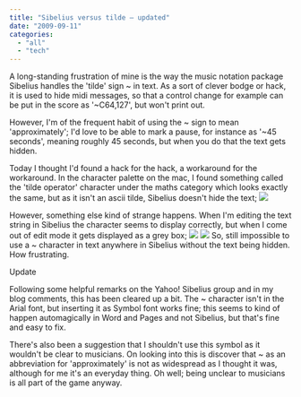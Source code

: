 ```yaml
---
title: "Sibelius versus tilde – updated"
date: "2009-09-11"
categories: 
  - "all"
  - "tech"
---
```


A long-standing frustration of mine is the way the music notation package Sibelius handles the 'tilde' sign ~ in text. As a sort of clever bodge or hack, it is used to hide midi messages, so that a control change for example can be put in the score as '~C64,127', but won't print out.

However, I'm of the frequent habit of using the ~ sign to mean 'approximately'; I'd love to be able to mark a pause, for instance as '~45 seconds', meaning roughly 45 seconds, but when you do that the text gets hidden.

Today I thought I'd found a hack for the hack, a workaround for the workaround. In the character palette on the mac, I found something called the 'tilde operator' character under the maths category which looks exactly the same, but as it isn't an ascii tilde, Sibelius doesn't hide the text; [![](http://tedthetrumpet.files.wordpress.com/2009/09/cpallete.png?w=300)](http://tedthetrumpet.files.wordpress.com/2009/09/cpallete.png)

However, something else kind of strange happens. When I'm editing the text string in Sibelius the character seems to display correctly, but when I come out of edit mode it gets displayed as a grey box; [![](http://tedthetrumpet.files.wordpress.com/2009/09/edit.png?w=286)](http://tedthetrumpet.files.wordpress.com/2009/09/edit.png) [![](http://tedthetrumpet.files.wordpress.com/2009/09/enter.png?w=257)](http://tedthetrumpet.files.wordpress.com/2009/09/enter.png) So, still impossible to use a ~ character in text anywhere in Sibelius without the text being hidden. How frustrating.

Update

Following some helpful remarks on the Yahoo! Sibelius group and in my blog comments, this has been cleared up a bit. The ~ character isn't in the Arial font, but inserting it as Symbol font works fine; this seems to kind of happen automagically in Word and Pages and not Sibelius, but that's fine and easy to fix.

There's also been a suggestion that I shouldn't use this symbol as it wouldn't be clear to musicians. On looking into this is discover that ~ as an abbreviation for 'approximately' is not as widespread as I thought it was, although for me it's an everyday thing. Oh well; being unclear to musicians is all part of the game anyway.
